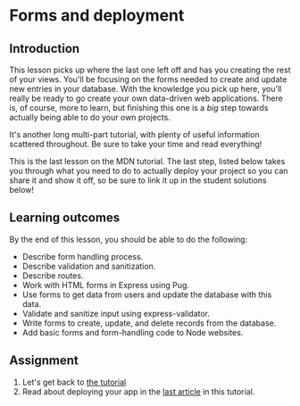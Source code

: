 # Forms and deployment

## Introduction

This lesson picks up where the last one left off and has you creating the rest of your views. You'll be focusing on the forms needed to create and update new entries in your database. With the knowledge you pick up here, you'll really be ready to go create your own data-driven web applications. There is, of course, more to learn, but finishing this one is a _big_ step towards actually being able to do your own projects.

It's another long multi-part tutorial, with plenty of useful information scattered throughout. Be sure to take your time and read everything!

This is the last lesson on the MDN tutorial. The last step, listed below takes you through what you need to do to actually deploy your project so you can share it and show it off, so be sure to link it up in the student solutions below!

## Learning outcomes

By the end of this lesson, you should be able to do the following:

* Describe form handling process.
* Describe validation and sanitization.
* Describe routes.
* Work with HTML forms in Express using Pug.
* Use forms to get data from users and update the database with this data.
* Validate and sanitize input using express-validator.
* Write forms to create, update, and delete records from the database.
* Add basic forms and form-handling code to Node websites.

## Assignment

1. Let's get back to [the tutorial](https://developer.mozilla.org/en-US/docs/Learn/Server-side/Express_Nodejs/forms)
2. Read about deploying your app in the [last article](https://developer.mozilla.org/en-US/docs/Learn/Server-side/Express_Nodejs/deployment) in this tutorial.

